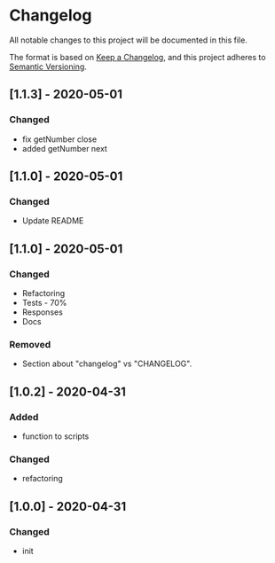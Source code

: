 # Changelog
All notable changes to this project will be documented in this file.

The format is based on [Keep a Changelog](https://keepachangelog.com/en/1.0.0/),
and this project adheres to [Semantic Versioning](https://semver.org/spec/v2.0.0.html).

## [1.1.3] - 2020-05-01
### Changed
- fix getNumber close
- added getNumber next

## [1.1.0] - 2020-05-01
### Changed
- Update README

## [1.1.0] - 2020-05-01
### Changed
- Refactoring
- Tests - 70%
- Responses
- Docs

### Removed
- Section about "changelog" vs "CHANGELOG".

## [1.0.2] - 2020-04-31
### Added
- function to scripts
### Changed
- refactoring

## [1.0.0] - 2020-04-31
### Changed
- init







